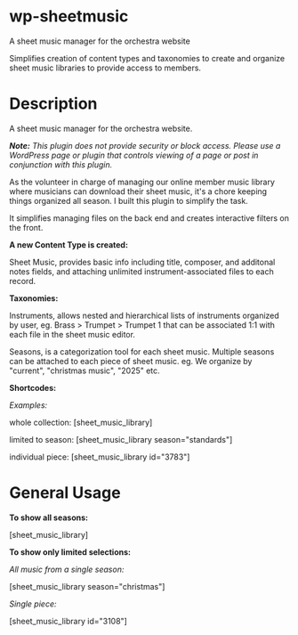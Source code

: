 # wp-sheetmusic

A sheet music manager for the orchestra website

Simplifies creation of content types and taxonomies to create and organize sheet music libraries to provide access to members.

# Description

A sheet music manager for the orchestra website. 

_**Note:** This plugin does not provide security or block access. Please use a WordPress page or plugin that controls viewing of a page or post in conjunction with this plugin._

As the volunteer in charge of managing our online member music library where musicians can download their sheet music, it's a chore keeping things organized all season. I built this plugin to simplify the task. 

It simplifies managing files on the back end and creates interactive filters on the front.

**A new Content Type is created:**

Sheet Music, provides basic info including title, composer, and additonal notes fields, and attaching unlimited instrument-associated files to each record.

**Taxonomies:**

Instruments, allows nested and hierarchical lists of instruments organized by user, eg. Brass > Trumpet > Trumpet 1 that can be associated 1:1 with each file in the sheet music editor.

Seasons, is a categorization tool for each sheet music. Multiple seasons can be attached to each piece of sheet music. eg. We organize by "current", "christmas music", "2025" etc.

**Shortcodes:**

_Examples:_ 

whole collection: [sheet_music_library]

limited to season: [sheet_music_library season="standards"]

individual piece: [sheet_music_library id="3783"]

# General Usage

**To show all seasons:**

[sheet_music_library]

**To show only limited selections:**

_All music from a single season:_

[sheet_music_library season="christmas"]

_Single piece:_

[sheet_music_library id="3108"]


